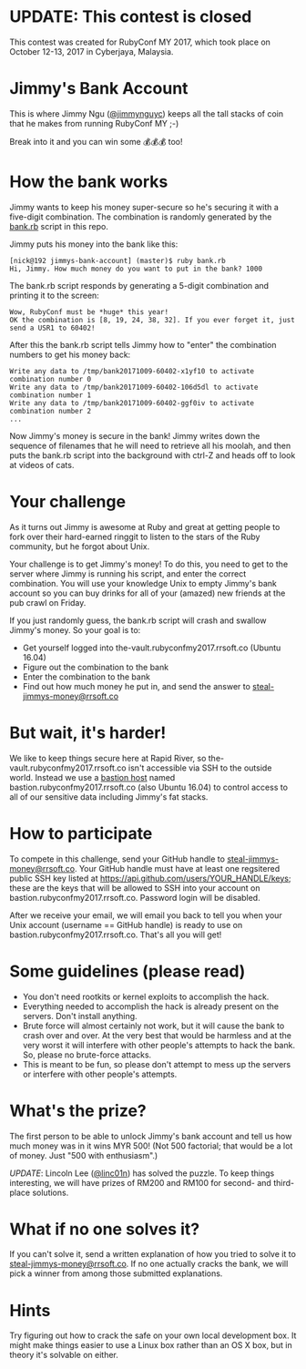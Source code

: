 # UPDATE: This contest is closed

This contest was created for RubyConf MY 2017, which took place on October 12-13, 2017 in Cyberjaya, Malaysia.

# Jimmy's Bank Account

This is where Jimmy Ngu ([@jimmynguyc](https://github.com/jimmynguyc))  keeps all the tall stacks of coin that he makes from running RubyConf MY ;-)

Break into it and you can win some 💰💰💰 too!

# How the bank works

Jimmy wants to keep his money super-secure so he's securing it with a five-digit combination. The combination is randomly generated by the [bank.rb](bank.rb) script in this repo.

Jimmy puts his money into the bank like this:

    [nick@192 jimmys-bank-account] (master)$ ruby bank.rb
    Hi, Jimmy. How much money do you want to put in the bank? 1000

The bank.rb script responds by generating a 5-digit combination and printing it to the screen:

    Wow, RubyConf must be *huge* this year!
    OK the combination is [8, 19, 24, 38, 32]. If you ever forget it, just send a USR1 to 60402!

After this the bank.rb script tells Jimmy how to "enter" the combination numbers to get his money back:

    Write any data to /tmp/bank20171009-60402-x1yf10 to activate combination number 0
    Write any data to /tmp/bank20171009-60402-106d5dl to activate combination number 1
    Write any data to /tmp/bank20171009-60402-ggf0iv to activate combination number 2
    ...

Now Jimmy's money is secure in the bank! Jimmy writes down the sequence of filenames that he will need to retrieve all his moolah, and then puts the bank.rb script into the background with ctrl-Z and heads off to look at videos of cats.

# Your challenge

As it turns out Jimmy is awesome at Ruby and great at getting people to fork over their hard-earned ringgit to listen to the stars of the Ruby community, but he forgot about Unix.

Your challenge is to get Jimmy's money! To do this, you need to get to the server where Jimmy is running his script, and enter the correct combination.  You will use your knowledge Unix to empty Jimmy's bank account so you can buy drinks for all of your (amazed) new friends at the pub crawl on Friday.

If you just randomly guess, the bank.rb script will crash and swallow Jimmy's money. So your goal is to:

* Get yourself logged into the-vault.rubyconfmy2017.rrsoft.co (Ubuntu 16.04)
* Figure out the combination to the bank
* Enter the combination to the bank
* Find out how much money he put in, and send the answer to steal-jimmys-money@rrsoft.co

# But wait, it's harder!

We like to keep things secure here at Rapid River, so the-vault.rubyconfmy2017.rrsoft.co isn't accessible via SSH to the outside world. Instead we use a [bastion host](https://en.wikipedia.org/wiki/Bastion_host) named bastion.rubyconfmy2017.rrsoft.co (also Ubuntu 16.04) to control access to all of our sensitive data including Jimmy's fat stacks.

# How to participate

To compete in this challenge, send your GitHub handle to steal-jimmys-money@rrsoft.co. Your GitHub handle must have at least one regsitered public SSH key listed at https://api.github.com/users/YOUR_HANDLE/keys; these are the keys that will be allowed to SSH into your account on bastion.rubyconfmy2017.rrsoft.co. Password login will be disabled.

After we receive your email, we will email you back to tell you when your Unix account (username == GitHub handle) is ready to use on bastion.rubyconfmy2017.rrsoft.co. That's all you will get!

# Some guidelines (please read)

- You don't need rootkits or kernel exploits to accomplish the hack.
- Everything needed to accomplish the hack is already present on the servers. Don't install anything.
- Brute force will almost certainly not work, but it will cause the bank to crash over and over. At the very best that would be harmless and at the very worst it will interfere with other people's attempts to hack the bank. So, please no brute-force attacks.
- This is meant to be fun, so please don't attempt to mess up the servers or interfere with other people's attempts.

# What's the prize?

The first person to be able to unlock Jimmy's bank account and tell us how much money was in it wins MYR 500! (Not 500 factorial; that would be a lot of money. Just "500 with enthusiasm".)

*UPDATE*: Lincoln Lee ([@linc01n](https://github.com/linc01n)) has solved the puzzle. To keep things interesting, we will have prizes of RM200 and RM100 for second- and third-place solutions.

# What if no one solves it?

If you can't solve it, send a written explanation of how you tried to solve it to steal-jimmys-money@rrsoft.co. If no one actually cracks the bank, we will pick a winner from among those submitted explanations.

# Hints

Try figuring out how to crack the safe on your own local development box. It might make things easier to use a Linux box rather than an OS X box, but in theory it's solvable on either.
